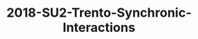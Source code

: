---
schema: default
title: 2018-SU2-Trento-Synchronic-Interactions 
organization: Unitn
notes: SmartUnitn 2 (SU2) dataset collected personal data about the everyday life of 158 university students at University of Trento by i-Log application installed on their smartphones. The SU2 data contains (1) participants’ synchronic data about profile, e.g., demographics, routines, personality; (2) participants’ diachronic data over a period of four weeks, including data from 34 sensors, both hardware and software, associated to around 100+ thousand self-reported annotations from participants.
resources:
  - name: 2018-SmartUnitn2-technical_report
    url: >-
      https://drive.google.com/file/d/1mSIBHgKJBw07crEjMTYEi3ylpPL-62fB/view?usp=sharing
    format: PDF
  - name: 2018-SmartUnitn2-codebook(a)
    url: >-
      https://drive.google.com/file/d/1WMWGQ_gQuAUWZOf6RrHWBTN2k4wW8-tX/view?usp=sharing
    format: PDF
  - name: 2018-SmartUnitn2-codebook(b)
    url: >-
      https://drive.google.com/file/d/1WGYy8DdDO2C81GXRJ2OOPB80QNgbowq_/view?usp=sharing
    format: PDF
  - name: 2018-SmartUnitn2-codebook(c)
    url: >-
      https://drive.google.com/file/d/1WIcaWAjYeKEfW5_1oFoXNU0qaiwwfFC7/view?usp=sharing
    format: PDF
  - name: 2018-SmartUnitn2-additional_material-questionnaire
    url: >-
      https://drive.google.com/file/d/1yY8RNaWO_eh4-UnXHkL2jpZld2739K3K/view?usp=share_link
    format: PDF
license: >-
  ./../../resources/2023LivePeopleLicense.html
dataset_name: Smart Unitn 2 
location: Trento (Italy)
latitude_map: 46.07
longitude_map: 11.13
start_date: 2018-05-11
end_date: 2018-06-06
dataset_type: Synchronic-Interactions 
sensor_type:  <a href ="https://datascientiafoundation.github.io/LivePeople/datasets/2018-SU2-Trento-Questionnaire/">Questionnaire </a>
size: 1 MB 
dataset_format: parquet
other_format: csv
number_participants: 158
language: English 
collection_name: SmartUnitn2
project_url: <a href="http://www.smart-society-project.eu/">http://www.smart-society-project.eu/</a>
category:
  - Dataset Bundle
5_stars: 3 
publication_date: 2023-04-07
identifier: 002.AAAB.AAA.AA 
request_contact: datadistribution.knowdive@unitn.it
--- 